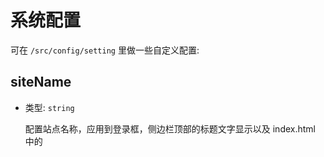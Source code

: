 # 系统配置

可在 `/src/config/setting` 里做一些自定义配置:

## siteName

- 类型: `string`

  配置站点名称，应用到登录框，侧边栏顶部的标题文字显示以及 index.html 中的 <title> 标签

## copyright

- 类型: `string[]`

  配置版权声明，应用到登录页、布局底部，若不传则不显示footer

## menuLinkUrl

- 类型: `string`

  左侧菜单顶部点击的弹出窗口url地址

## iconfontUrl

- 类型: `string`

  iconfont 组件远端链接地址

## useMenu

- 类型: `boolean`

  控制是否显示菜单，包括顶部导航模式下的菜单

## useHeader

- 类型: `boolean`

  控制是否显示头部header，包括顶部导航模式下的头部header

## layoutMode

- 类型:  `string`: `splitLayout` | `inlineLayout` 

  替换 `fixedHeader` 字段，用于调整layout展示模式

## navigateMode

- 类型: `string`: `vertical` | `horizontal`

  控制导航风格

## contentAreaWidthMode

- 类型: `string`: `max-width` | `flow`

  内容区域宽度模式

## useSiteIcon

- 类型: `boolean`

  配置显示站点图标，图标路径默认为 `assets/image/logo.png`

## usei18n

- 类型: `boolean`

  启用国际化部分组件

## i18n

- 类型: `Object`

  配置国际化，默认配置如下:

  ```javascript
  i18n: {
    languages: [
      {
        key: 'zh',
        title: '简体中文',
        icon: '🇨🇳'
      },
      {
        key: 'en',
        title: 'English',
        icon: '🇬🇧'
      },
      {
        key: 'ja',
        title: '日本语',
        icon: '🇯🇵'
      }
    ],
    defaultLanguage: 'zh'
  }
  ```

  ### i18n.languages

  - 类型: `Array`

    指定应用支持哪些语言，每种语言的对象属性如下:

    - `key` - 用于区分语言，以及 `src/locals` 下对应的语言包文件

    - `title` - 语言名称，布局顶部语言切换显示

    - `icon` - 语言的国旗图标emoji，布局顶部语言切换显示

 ### i18n.defaultLanguage
   
   - 类型: `string`

        配置默认语言
